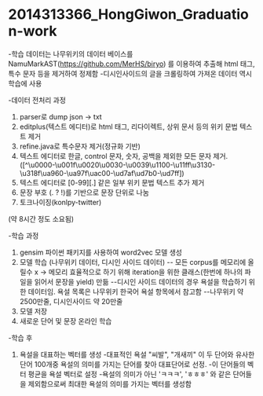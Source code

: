# 2014313366_HongGiwon_Graduation-work

-학습 데이터는 나무위키의 데이터 베이스를 NamuMarkAST(https://github.com/MerHS/biryo) 를 이용하여 추출해 html 태그, 특수 문자 등을 제거하여 정제함
-디시인사이드의 글을 크롤링하여 가져온 데이터 역시 학습에 사용

-데이터 전처리 과정

1. parser로 dump json -> txt
2. editplus(텍스트 에디터)로 html 태그, 리다이렉트, 상위 문서 등의 위키 문법 텍스트 제거
4. refine.java로 특수문자 제거(정규화 기반)
5. 텍스트 에디터로 한글, control 문자, 숫자, 공백을 제외한 모든 문자 제거. ([^\u0000-\u001f\u0020\u0030-\u0039\u1100-\u11ff\u3130-\u318f\ua960-\ua97f\uac00-\ud7af\ud7b0-\ud7ff])
5. 텍스트 에디터로 [0-99][.] 같은 일부 위키 문법 텍스트 추가 제거
6. 문장 부호 (. ? !)를 기반으로 문장 단위로 나눔
7. 토크나이징(konlpy-twitter)

(약 8시간 정도 소요됨)

-학습 과정
1. gensim 파이썬 패키지를 사용하여 word2vec 모델 생성
2. 모델 학습 (나무위키 데이터, 디시인 사이드 데이터) 
-- 모든 corpus를 메모리에 올릴수 x
-> 메모리 효율적으로 하기 위해 iteration을 위한 클래스(한번에 하나의 파일을 읽어서 문장을 yield) 만듦
--디시인 사이드 데이터의 경우 욕설을 학습하기 위한 데이터임. 욕설 목록은 나무위키 한국어 욕설 항목에서 참고함
--나무위키 약 2500만줄, 디시인사이드 약 20만줄
3. 모델 저장
4. 새로운 단어 및 문장 온라인 학습

-학습 후
1. 욕설을 대표하는 벡터를 생성
-대표적인 욕설 "씨발", "개새끼" 이 두 단어와 유사한 단어 100개중 욕설의 의미를 가지는 단어를 찾아 대표단어로 선정.
-이 단어들의 벡터 평균을 욕설 벡터로 설정
-욕설의 의미가 아닌 'ㅋㅋㅋ', 'ㅎㅎㅎ' 와 같은 단어들을 제외함으로써 최대한 욕설의 의미를 가지는 벡터를 생성함